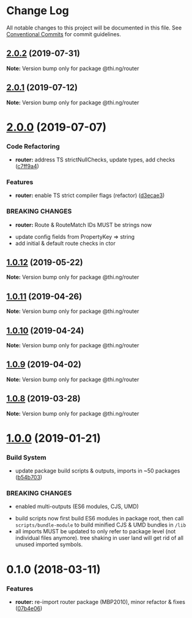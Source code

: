 # Change Log

All notable changes to this project will be documented in this file.
See [Conventional Commits](https://conventionalcommits.org) for commit guidelines.

## [2.0.2](https://github.com/thi-ng/umbrella/compare/@thi.ng/router@2.0.1...@thi.ng/router@2.0.2) (2019-07-31)

**Note:** Version bump only for package @thi.ng/router





## [2.0.1](https://github.com/thi-ng/umbrella/compare/@thi.ng/router@2.0.0...@thi.ng/router@2.0.1) (2019-07-12)

**Note:** Version bump only for package @thi.ng/router





# [2.0.0](https://github.com/thi-ng/umbrella/compare/@thi.ng/router@1.0.12...@thi.ng/router@2.0.0) (2019-07-07)


### Code Refactoring

* **router:** address TS strictNullChecks, update types, add checks ([c7ff9a4](https://github.com/thi-ng/umbrella/commit/c7ff9a4))


### Features

* **router:** enable TS strict compiler flags (refactor) ([d3ecae3](https://github.com/thi-ng/umbrella/commit/d3ecae3))


### BREAKING CHANGES

* **router:** Route & RouteMatch IDs MUST be strings now

- update config fields from PropertyKey => string
- add initial & default route checks in ctor





## [1.0.12](https://github.com/thi-ng/umbrella/compare/@thi.ng/router@1.0.11...@thi.ng/router@1.0.12) (2019-05-22)

**Note:** Version bump only for package @thi.ng/router





## [1.0.11](https://github.com/thi-ng/umbrella/compare/@thi.ng/router@1.0.10...@thi.ng/router@1.0.11) (2019-04-26)

**Note:** Version bump only for package @thi.ng/router





## [1.0.10](https://github.com/thi-ng/umbrella/compare/@thi.ng/router@1.0.9...@thi.ng/router@1.0.10) (2019-04-24)

**Note:** Version bump only for package @thi.ng/router





## [1.0.9](https://github.com/thi-ng/umbrella/compare/@thi.ng/router@1.0.8...@thi.ng/router@1.0.9) (2019-04-02)

**Note:** Version bump only for package @thi.ng/router





## [1.0.8](https://github.com/thi-ng/umbrella/compare/@thi.ng/router@1.0.7...@thi.ng/router@1.0.8) (2019-03-28)

**Note:** Version bump only for package @thi.ng/router







# [1.0.0](https://github.com/thi-ng/umbrella/compare/@thi.ng/router@0.1.30...@thi.ng/router@1.0.0) (2019-01-21)


### Build System

* update package build scripts & outputs, imports in ~50 packages ([b54b703](https://github.com/thi-ng/umbrella/commit/b54b703))


### BREAKING CHANGES

* enabled multi-outputs (ES6 modules, CJS, UMD)

- build scripts now first build ES6 modules in package root, then call
  `scripts/bundle-module` to build minified CJS & UMD bundles in `/lib`
- all imports MUST be updated to only refer to package level
  (not individual files anymore). tree shaking in user land will get rid of
  all unused imported symbols.


<a name="0.1.0"></a>
# 0.1.0 (2018-03-11)


### Features

* **router:** re-import router package (MBP2010), minor refactor & fixes ([07b4e06](https://github.com/thi-ng/umbrella/commit/07b4e06))
